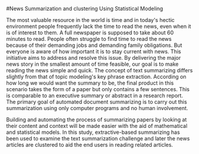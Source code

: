 #News Summarization and clustering Using Statistical Modeling 


The most valuable resource in the world is time and in today's hectic environment people frequently lack the time to read the news, even when it is of interest to them. A full newspaper is supposed to take about 60 minutes to read. People often struggle to find time to read the news because of their demanding jobs and demanding family obligations. But everyone is aware of how important it is to stay current with news. This initiative aims to address and resolve this issue. By delivering the major news story in the smallest amount of time feasible, our goal is to make reading the news simple and quick. The concept of text summarizing differs slightly from that of topic modeling's key phrase extraction. According on how long we would want the summary to be, the final product in this scenario takes the form of a paper but only contains a few sentences. This is comparable to an executive summary or abstract in a research report. The primary goal of automated document summarizing is to carry out this summarization using only computer programs and no human involvement.

Building and automating the process of summarizing papers by looking at their content and context will be made easier with the aid of mathematical and statistical models. In this study, extractive-based summarizing has been used to examine the text summarization challenge and later the news articles are clustered to aid the end users in reading related articles. 
